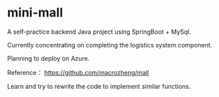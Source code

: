 # mini-mall
A self-practice backend Java project using SpringBoot + MySql. 

Currently concentrating on completing the logistics system component.

Planning to deploy on Azure.

Reference： https://github.com/macrozheng/mall

Learn and try to rewrite the code to implement similar functions.
